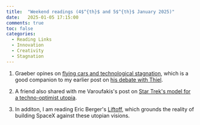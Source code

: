 ```yaml
---
title:  "Weekend readings (4$^{th}$ and 5$^{th}$ January 2025)"
date:   2025-01-05 17:15:00
comments: true
toc: false
categories:
  - Reading Links
  - Innovation
  - Creativity
  - Stagnation
---
```


1. Graeber opines on [flying cars and technological stagnation](https://davidgraeber.org/wp-content/uploads/2012-Of-flying-cars-and-the-declining-rate-of-profit.pdf),
which is a good companion to my earlier post on [his debate with Thiel](https://www.angadhn.com/opinions/Post3/).

2. A friend also shared with me Varoufakis's post on
[Star Trek's model for a techno-optimist utopia](https://unherd.com/2025/01/why-the-left-needs-to-watch-star-trek/).

3. In additon, I am reading Eric Berger's [Liftoff](https://www.amazon.co.uk/Liftoff-Desperate-Early-Launched-SpaceX/dp/0008445621),
which grounds the reality of building SpaceX against these utopian visions.